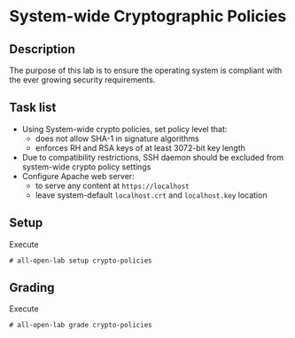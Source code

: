 # System-wide Cryptographic Policies

## Description
The purpose of this lab is to ensure the operating system is compliant with the ever growing security requirements.

## Task list
* Using System-wide crypto policies, set policy level that:
    * does not allow SHA-1 in signature algorithms
    * enforces RH and RSA keys of at least 3072-bit key length
* Due to compatibility restrictions, SSH daemon should be excluded from system-wide crypto policy settings
* Configure Apache web server:
    * to serve any content at `https://localhost`
    * leave system-default `localhost.crt` and `localhost.key` location

## Setup
Execute
```console
# all-open-lab setup crypto-policies
```

## Grading
Execute
```console
# all-open-lab grade crypto-policies
```
